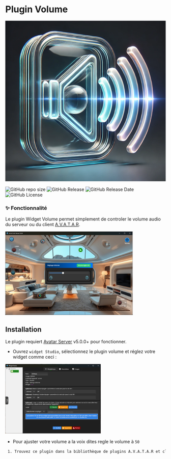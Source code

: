 # Plugin Volume

![image desc](./volume/assets/images/github/audio.png)

![GitHub repo size](https://img.shields.io/github/repo-size/Domodom30/A.V.A.T.A.R-plugin-volume)
![GitHub Release](https://img.shields.io/badge/version-1.0.0-green)
![GitHub Release Date](https://img.shields.io/badge/Release_Date-16_mars_2025-yellow)
![GitHub License](https://img.shields.io/github/license/Domodom30/A.V.A.T.A.R-plugin-volume)

### ✨ Fonctionnalité
Le plugin Widget Volume permet simplement de controler le volume audio du serveur ou du client [A.V.A.T.A.R](https://github.com/Avatar-Home-Automation).

<div align-text:"center">
<img src="./volume/assets/images/github/volume.png" width="400"/></div>

## Installation

Le plugin requiert [Avatar Server](https://github.com/Avatar-Home-Automation) v5.0.0+ pour fonctionner.

- Ouvrez `widget Studio`, sélectionnez le plugin volume et réglez votre widget comme ceci :

<div align-text:"center">
<img src="./volume/assets/images/github/settings.png" width="300"/></div>

- Pour ajuster votre volume a la voix dites regle le volume à `50`

```sh
 1. Trouvez ce plugin dans la bibliothèque de plugins A.V.A.T.A.R et cliquez sur `installer`.
```